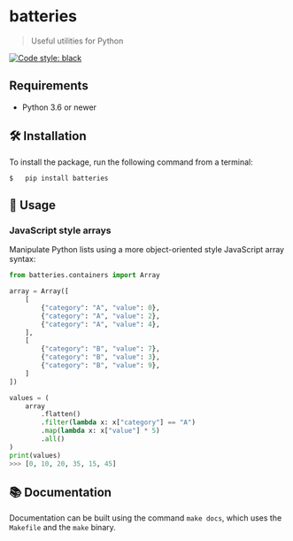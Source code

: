 # batteries
> Useful utilities for Python

[![Code style: black](https://img.shields.io/badge/code%20style-black-000000.svg)](https://github.com/psf/black)


## Requirements
- Python 3.6 or newer

## 🛠 Installation
To install the package, run the following command from a terminal:

```shell
$   pip install batteries
```


## 🚀 Usage
### JavaScript style arrays
Manipulate Python lists using a more object-oriented style JavaScript array syntax:

```python
from batteries.containers import Array

array = Array([
    [
        {"category": "A", "value": 0},
        {"category": "A", "value": 2},
        {"category": "A", "value": 4},
    ],
    [
        {"category": "B", "value": 7},
        {"category": "B", "value": 3},
        {"category": "B", "value": 9},
    ]
])

values = (
    array
        .flatten()
        .filter(lambda x: x["category"] == "A")
        .map(lambda x: x["value"] * 5)
        .all()
)
print(values)
>>> [0, 10, 20, 35, 15, 45]
```

## 📚 Documentation
Documentation can be built using the command `make docs`, which uses the `Makefile` and the `make` binary.
